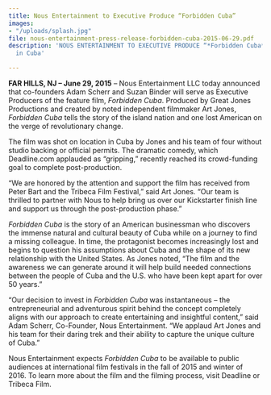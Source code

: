 ```yaml
---
title: Nous Entertainment to Executive Produce “Forbidden Cuba”
images:
- "/uploads/splash.jpg"
file: nous-entertainment-press-release-forbidden-cuba-2015-06-29.pdf
description: 'NOUS ENTERTAINMENT TO EXECUTIVE PRODUCE “*Forbidden Cuba*”   Drama-Comedy Filmed Before Embargo Lift; Depicts the Beauty of Life and Coming Change
  in Cuba'

---
```

**FAR HILLS, NJ – June 29, 2015** – Nous Entertainment LLC today announced that co-founders Adam Scherr and Suzan Binder will serve as Executive Producers of the feature film, *Forbidden Cuba*. Produced by Great Jones Productions and created by noted independent filmmaker Art Jones, *Forbidden Cuba* tells the story of the island nation and one lost American on the verge of revolutionary change.

The film was shot on location in Cuba by Jones and his team of four without studio backing or official permits. The dramatic comedy, which Deadline.com applauded as “gripping,” recently reached its crowd-funding goal to complete post-production.

“We are honored by the attention and support the film has received from Peter Bart and the Tribeca Film Festival,” said Art Jones. “Our team is thrilled to partner with Nous to help bring us over our Kickstarter finish line and support us through the post-production phase.”

*Forbidden Cuba* is the story of an American businessman who discovers the immense natural and cultural beauty of Cuba while on a journey to find a missing colleague. In time, the protagonist becomes increasingly lost and begins to question his assumptions about Cuba and the shape of its new relationship with the United States. As Jones noted, “The film and the awareness we can generate around it will help build needed connections between the people of Cuba and the U.S. who have been kept apart for over 50 years.”

“Our decision to invest in *Forbidden Cuba* was instantaneous – the entrepreneurial and adventurous spirit behind the concept completely aligns with our approach to create entertaining and insightful content,” said Adam Scherr, Co-Founder, Nous Entertainment. “We applaud Art Jones and his team for their daring trek and their ability to capture the unique culture of Cuba.”

Nous Entertainment expects *Forbidden Cuba* to be available to public audiences at international film festivals in the fall of 2015 and winter of 2016. To learn more about the film and the filming process, visit Deadline or Tribeca Film.



